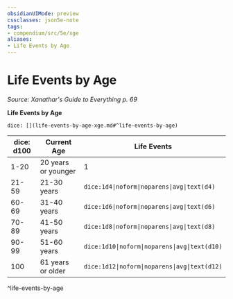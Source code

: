 ```yaml
---
obsidianUIMode: preview
cssclasses: json5e-note
tags:
- compendium/src/5e/xge
aliases:
- Life Events by Age
---
```

# Life Events by Age
*Source: Xanathar's Guide to Everything p. 69* 

**Life Events by Age**

`dice: [](life-events-by-age-xge.md#^life-events-by-age)`

| dice: d100 | Current Age | Life Events |
|------------|-------------|-------------|
| 1-20 | 20 years or younger | 1 |
| 21-59 | 21-30 years | `dice:1d4\|noform\|noparens\|avg\|text(d4)` |
| 60-69 | 31-40 years | `dice:1d6\|noform\|noparens\|avg\|text(d6)` |
| 70-89 | 41-50 years | `dice:1d8\|noform\|noparens\|avg\|text(d8)` |
| 90-99 | 51-60 years | `dice:1d10\|noform\|noparens\|avg\|text(d10)` |
| 100 | 61 years or older | `dice:1d12\|noform\|noparens\|avg\|text(d12)` |
^life-events-by-age